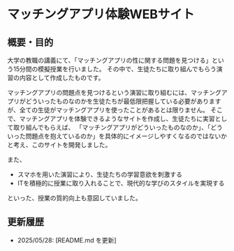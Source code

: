# マッチングアプリ体験WEBサイト

## 概要・目的
大学の教職の講義にて、「マッチングアプリの性に関する問題を見つける」という15分間の模擬授業を行いました。
その中で、生徒たちに取り組んでもらう演習の内容として作成したものです。

マッチングアプリの問題点を見つけるという演習に取り組むには、マッチングアプリがどういったものなのかを生徒たちが最低限把握している必要がありますが、全ての生徒がマッチングアプリを使ったことがあるとは限りません。
そこで、マッチングアプリを体験できるようなサイトを作成し、生徒たちに実習として取り組んでもらえば、
「マッチングアプリがどういったものなのか」、「どういった問題点を抱えているのか」を具体的にイメージしやすくなるのではないかと考え、このサイトを開発しました。

また、
- スマホを用いた演習により、生徒たちの学習意欲を刺激する
- ITを積極的に授業に取り入れることで、現代的な学びのスタイルを実現する

といった、授業の質的向上も意図していました。

## 更新履歴
- 2025/05/28: [README.md を更新]

